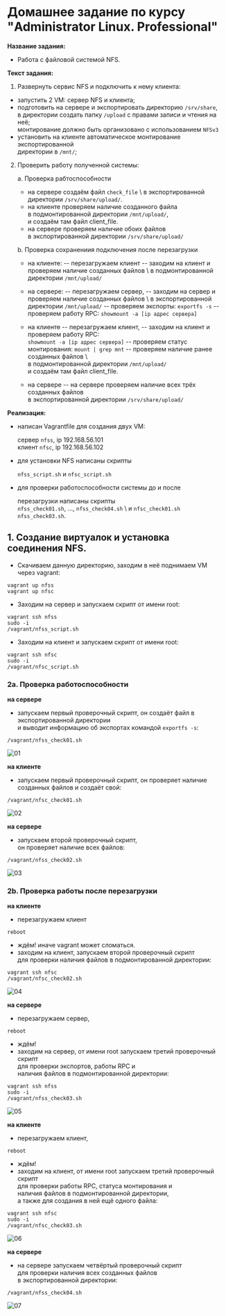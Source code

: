 # Домашнее задание по курсу "Administrator Linux. Professional"

**Название задания:** 

  - Работа с файловой системой NFS. 

**Текст задания:** 

  1. Развернуть сервис NFS и подключить к нему клиента:
  - запустить 2 VM: сервер NFS и клиента;
  - подготовить на сервере и экспортировать директорию ```/srv/share```, \
    в директории создать папку ```/upload``` с правами записи и чтения на неё; \
    монтирование должно быть организовано с использованием ```NFSv3```
  - установить на клиенте автоматическое монтирование экспортированной \
    директории в ```/mnt/```;

  2. Проверить работу полученной системы: 

     a. Проверка рабтоспособности
        - на сервере создаём файл ```check_file``` \ 
          в экспортированной директории ```/srv/share/upload/```.
        - на клиенте проверяем наличие созданного файла \
          в подмонтированной директории ```/mnt/upload/```, \
          и создаём там файл client_file.
        - на сервере проверяем наличие обоих файлов \
          в экспортированной директории ```/srv/share/upload/```
        
     b. Проверка сохранениия подключения после перезагрузки

        - на клиенте:
           -- перезагружаем клиент 
           -- заходим на клиент и проверяем наличие созданных файлов \ 
              в подмонтированной директории ```/mnt/upload/```

        - на сервере:
           -- перезагружаем сервер,
           -- заходим на сервер и проверяем наличие созданных файлов \ 
              в экспортированной директории ```/mnt/upload/```
           -- проверяем экспорты: ```exportfs -s```
           -- проверяем работу RPC: ```showmount -a [ip адрес сервера]```

        - на клиенте
          -- перезагружаем клиент,
          -- заходим на клиент и проверяем работу RPC: \
            ```showmount -a [ip адрес сервера]```
          -- проверяем статус монтирования: ```mount | grep mnt```
          -- проверяем наличие ранее созданных файлов \   
            в подмонтированной директории ```/mnt/upload/``` \
            и создаём там файл client_file.
        
        - на сервере 
          -- на сервере проверяем наличие всех трёх созданных файлов \
          в экспортированной директории ```/srv/share/upload/```

**Реализация:**

  - написан Vagrantfile для создания двух VM:  

    сервер ```nfss```, ip 192.168.56.101 \
    клиент ```nfsc```, ip 192.168.56.102
  - для установки NFS написаны скрипты 

    ```nfss_script.sh``` и ```nfsc_script.sh```
  - для проверки работоспособности системы до и после 

    перезагрузки написаны скрипты \
    ```nfss_check01.sh```, ..., ```nfss_check04.sh``` \ 
    и ```nfsс_check01.sh``` ```nfss_check03.sh```. 

## 1. Создание виртуалок и установка соединения NFS.
   
 - Скачиваем данную директорию, заходим в неё поднимаем VM через vagrant: 
 
```
vagrant up nfss
vagrant up nfsc
```

 - Заходим на сервер и запускаем скрипт от имени root:

```
vagrant ssh nfss
sudo -i
/vagrant/nfss_script.sh
```

 - Заходим на клиент и запускаем скрипт от имени root:

```
vagrant ssh nfsс
sudo -i
/vagrant/nfsс_script.sh
```

### 2a. Проверка работоспособности

**на сервере**

 - запускаем первый проверочный скрипт, 
   он создаёт файл в экспортированной директории \
   и выводит информацию об экспортах командой ```exportfs -s```:

```
/vagrant/nfss_check01.sh
``` 

![01](./screenshots/01.png)

**на клиенте** 

 - запускаем первый проверочный скрипт, 
   он проверяет наличие созданных файлов и создаёт свой:

```
/vagrant/nfsc_check01.sh
``` 

![02](./screenshots/02.png)

**на сервере**

 - запускаем второй проверочный скрипт, \
   он проверяет наличие всех файлов:

```
/vagrant/nfss_check02.sh
``` 

![03](./screenshots/03.png)

### 2b. Проверка работы после перезагрузки

**на клиенте**

  - перезагружаем клиент

```
reboot
```

  - ждём! иначе vagrant может сломаться.
  - заходим на клиент, запускаем второй проверочный скрипт \
    для проверки наличия файлов в подмонтированной директории:

```
vagrant ssh nfsc
/vagrant/nfsc_check02.sh
``` 

![04](./screenshots/04.png)

**на сервере**

  - перезагружаем сервер,

```
reboot
```

  - ждём!
  - заходим на сервер, от имени root запускаем третий проверочный скрипт \
    для проверки экспортов, работы RPC и \
    наличия файлов в подмонтированной директории:

```
vagrant ssh nfss
sudo -i
/vagrant/nfss_check03.sh
``` 

![05](./screenshots/05.png)

**на клиенте**

  - перезагружаем клиент,

```
reboot
```

  - ждём!
  - заходим на клиент, от имени root запускаем третий проверочный скрипт \
    для проверки работы RPC, статуса монтирования и \
    наличия файлов в подмонтированной директории, \
    а также для создания в ней ещё одного файла:

```
vagrant ssh nfsс
sudo -i
/vagrant/nfsс_check03.sh
``` 

![06](./screenshots/06.png)

**на сервере**

   - на сервере запускаем четвёртый проверочный скрипт \
     для проверки наличия всех созданных файлов \
     в экспортированной директории:

```
/vagrant/nfss_check04.sh
``` 

![07](./screenshots/07.png)
